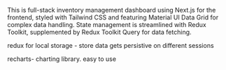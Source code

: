  This is full-stack inventory management dashboard using Next.js for the frontend, styled with Tailwind CSS and featuring Material UI Data Grid for complex data handling. State management is streamlined with Redux Toolkit, supplemented by Redux Toolkit Query for data fetching.

 redux for local storage - store data gets persistive on different sessions

 recharts- charting library. easy to use